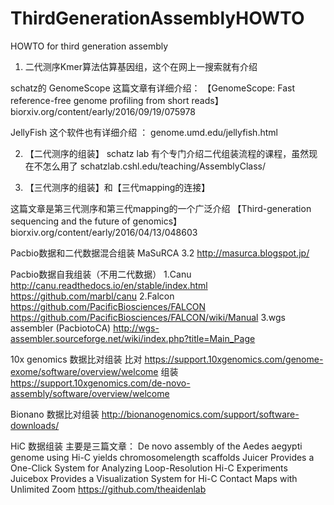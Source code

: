 # ThirdGenerationAssemblyHOWTO

HOWTO for third generation assembly

1. 二代测序Kmer算法估算基因组，这个在网上一搜索就有介绍

schatz的 GenomeScope 这篇文章有详细介绍：
【GenomeScope: Fast reference-free genome profiling from short reads】
biorxiv.org/content/early/2016/09/19/075978

JellyFish 这个软件也有详细介绍 ：
genome.umd.edu/jellyfish.html


2. 【二代测序的组装】
schatz lab 有个专门介绍二代组装流程的课程，虽然现在不怎么用了
schatzlab.cshl.edu/teaching/AssemblyClass/


3. 【三代测序的组装】和【三代mapping的连接】

这篇文章是第三代测序和第三代mapping的一个广泛介绍
【Third-generation sequencing and the future of genomics】
biorxiv.org/content/early/2016/04/13/048603

Pacbio数据和二代数据混合组装
MaSuRCA 3.2
http://masurca.blogspot.jp/

Pacbio数据自我组装（不用二代数据）
1.Canu
http://canu.readthedocs.io/en/stable/index.html
https://github.com/marbl/canu
2.Falcon
https://github.com/PacificBiosciences/FALCON
https://github.com/PacificBiosciences/FALCON/wiki/Manual
3.wgs assembler (PacbiotoCA)
http://wgs-assembler.sourceforge.net/wiki/index.php?title=Main_Page


10x genomics 数据比对组装
比对
https://support.10xgenomics.com/genome-exome/software/overview/welcome
组装
https://support.10xgenomics.com/de-novo-assembly/software/overview/welcome

Bionano 数据比对组装
http://bionanogenomics.com/support/software-downloads/

HiC 数据组装
主要是三篇文章：
De novo assembly of the Aedes aegypti genome using Hi-C yields chromosomelength scaffolds
Juicer Provides a One-Click System for Analyzing Loop-Resolution Hi-C Experiments
Juicebox Provides a Visualization System for Hi-C Contact Maps with Unlimited Zoom
https://github.com/theaidenlab

